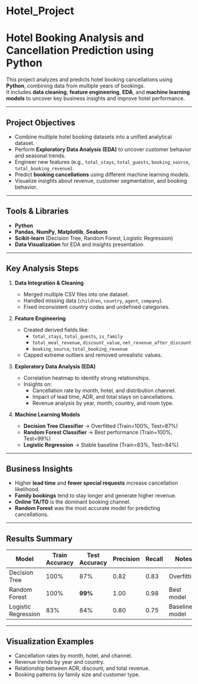 # Hotel_Project
#  Hotel Booking Analysis and Cancellation Prediction using Python

This project analyzes and predicts hotel booking cancellations using **Python**, combining data from multiple years of bookings.  
It includes **data cleaning**, **feature engineering**, **EDA**, and **machine learning models** to uncover key business insights and improve hotel performance.

---

##  Project Objectives
- Combine multiple hotel booking datasets into a unified analytical dataset.  
- Perform **Exploratory Data Analysis (EDA)** to uncover customer behavior and seasonal trends.  
- Engineer new features (e.g., `total_stays`, `total_guests`, `booking_source`, `total_booking_revenue`).  
- Predict **booking cancellations** using different machine learning models.  
- Visualize insights about revenue, customer segmentation, and booking behavior.

---

##  Tools & Libraries
- **Python**  
- **Pandas**, **NumPy**, **Matplotlib**, **Seaborn**  
- **Scikit-learn** (Decision Tree, Random Forest, Logistic Regression)  
- **Data Visualization** for EDA and insights presentation  

---

##  Key Analysis Steps
1. **Data Integration & Cleaning**
   - Merged multiple CSV files into one dataset.  
   - Handled missing data (`children`, `country`, `agent`, `company`).  
   - Fixed inconsistent country codes and undefined categories.

2. **Feature Engineering**
   - Created derived fields like:
     - `total_stays`, `total_guests`, `is_family`
     - `total_meal_revenue`, `discount_value`, `net_revenue_after_discount`
     - `booking_source`, `total_booking_revenue`
   - Capped extreme outliers and removed unrealistic values.

3. **Exploratory Data Analysis (EDA)**
   - Correlation heatmap to identify strong relationships.  
   - Insights on:
     - Cancellation rate by month, hotel, and distribution channel.  
     - Impact of lead time, ADR, and total stays on cancellations.  
     - Revenue analysis by year, month, country, and room type.  

4. **Machine Learning Models**
   - **Decision Tree Classifier** → Overfitted (Train=100%, Test=87%)  
   - **Random Forest Classifier** → Best performance (Train=100%, Test=99%)  
   - **Logistic Regression** → Stable baseline (Train=83%, Test=84%)

---

##  Business Insights
- Higher **lead time** and **fewer special requests** increase cancellation likelihood.  
- **Family bookings** tend to stay longer and generate higher revenue.  
- **Online TA/TO** is the dominant booking channel.  
- **Random Forest** was the most accurate model for predicting cancellations.

---

##  Results Summary
| Model | Train Accuracy | Test Accuracy | Precision | Recall | Notes |
|-------|----------------|---------------|------------|---------|--------|
| Decision Tree | 100% | 87% | 0.82 | 0.83 | Overfitting |
| Random Forest | 100% | **99%** | 1.00 | 0.98 | Best model |
| Logistic Regression | 83% | 84% | 0.80 | 0.75 | Baseline model |

---

##  Visualization Examples
- Cancellation rates by month, hotel, and channel.  
- Revenue trends by year and country.  
- Relationship between ADR, discount, and total revenue.  
- Booking patterns by family size and customer type.


